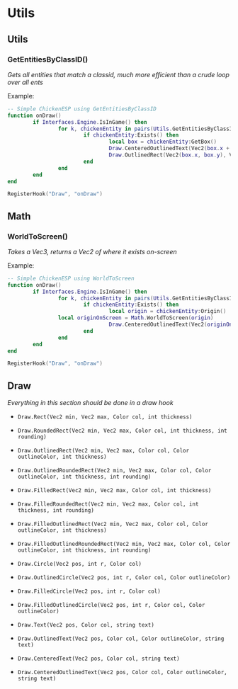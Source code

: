 # Utils

## Utils

### GetEntitiesByClassID()
*Gets all entities that match a classid, much more efficient than a crude loop over all ents*

Example:
```lua
-- Simple ChickenESP using GetEntitiesByClassID
function onDraw()
        if Interfaces.Engine.IsInGame() then
                for k, chickenEntity in pairs(Utils.GetEntitiesByClassID(36)) do
                        if chickenEntity:Exists() then
                                local box = chickenEntity:GetBox()
                                Draw.CenteredOutlinedText(Vec2(box.x + ((box.z-box.x)//2), box.y - 14), Color(255, 255, 255, 255), Color(0, 0, 0, 255), "Chicken")
                                Draw.OutlinedRect(Vec2(box.x, box.y), Vec2(box.z, box.w), Color(255, 255, 255, 255), Color(0, 0, 0, 255), 1)
                        end
                end
        end
end

RegisterHook("Draw", "onDraw")
```

## Math

### WorldToScreen()
*Takes a Vec3, returns a Vec2 of where it exists on-screen*

Example:
```lua
-- Simple ChickenESP using WorldToScreen
function onDraw()
        if Interfaces.Engine.IsInGame() then
                for k, chickenEntity in pairs(Utils.GetEntitiesByClassID(36)) do
                        if chickenEntity:Exists() then
                                local origin = chickenEntity:Origin()
				local originOnScreen = Math.WorldToScreen(origin)
                                Draw.CenteredOutlinedText(Vec2(originOnScreen.x, originOnScreen.y), Color(255, 255, 255, 255), Color(0, 0, 0, 255), "Chicken")
                        end
                end
        end
end

RegisterHook("Draw", "onDraw")
```

## Draw
*Everything in this section should be done in a draw hook*

* `Draw.Rect(Vec2 min, Vec2 max, Color col, int thickness)`
* `Draw.RoundedRect(Vec2 min, Vec2 max, Color col, int thickness, int rounding)`
* `Draw.OutlinedRect(Vec2 min, Vec2 max, Color col, Color outlineColor, int thickness)`
* `Draw.OutlinedRoundedRect(Vec2 min, Vec2 max, Color col, Color outlineColor, int thickness, int rounding)`

* `Draw.FilledRect(Vec2 min, Vec2 max, Color col, int thickness)`
* `Draw.FilledRoundedRect(Vec2 min, Vec2 max, Color col, int thickness, int rounding)`
* `Draw.FilledOutlinedRect(Vec2 min, Vec2 max, Color col, Color outlineColor, int thickness)`
* `Draw.FilledOutlinedRoundedRect(Vec2 min, Vec2 max, Color col, Color outlineColor, int thickness, int rounding)`

* `Draw.Circle(Vec2 pos, int r, Color col)`
* `Draw.OutlinedCircle(Vec2 pos, int r, Color col, Color outlineColor)`
* `Draw.FilledCircle(Vec2 pos, int r, Color col)`
* `Draw.FilledOutlinedCircle(Vec2 pos, int r, Color col, Color outlineColor)`

* `Draw.Text(Vec2 pos, Color col, string text)`
* `Draw.OutlinedText(Vec2 pos, Color col, Color outlineColor, string text)`
* `Draw.CenteredText(Vec2 pos, Color col, string text)`
* `Draw.CenteredOutlinedText(Vec2 pos, Color col, Color outlineColor, string text)`
